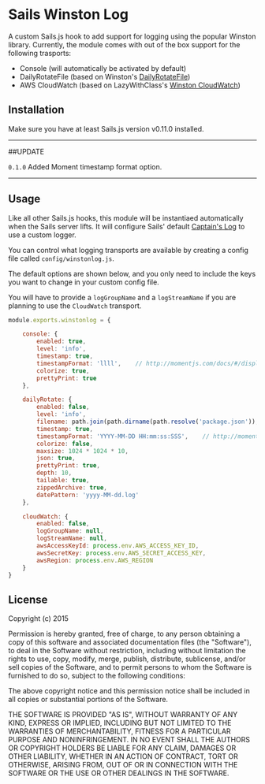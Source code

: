 # Sails Winston Log

A custom Sails.js hook to add support for logging using the popular Winston library. Currently, the module comes with out of the box support for the following trasports:

* Console (will automatically be activated by default)
* DailyRotateFile (based on Winston's [DailyRotateFile](https://github.com/winstonjs/winston/blob/master/docs/transports.md#dailyrotatefile-transport))
* AWS CloudWatch (based on LazyWithClass's [Winston CloudWatch](https://github.com/lazywithclass/winston-cloudwatch))

## Installation
Make sure you have at least Sails.js version v0.11.0 installed.

---

##UPDATE

```0.1.0```  Added Moment timestamp format option.

---

## Usage
Like all other Sails.js hooks, this module will be instantiaed automatically when the Sails server lifts. It will configure Sails' default [Captain's Log](https://github.com/balderdashy/captains-log) to use a custom logger.

You can control what logging transports are available by creating a config file called ```config/winstonlog.js```.

The default options are shown below, and you only need to include the keys you want to change in your custom config file.

You will have to provide a ```logGroupName``` and a ```logStreamName``` if you are planning to use the ```CloudWatch``` transport. 

```js
module.exports.winstonlog = {

	console: {
		enabled: true,
		level: 'info',
		timestamp: true,
		timestampFormat: 'llll',    // http://momentjs.com/docs/#/displaying/
		colorize: true,
		prettyPrint: true
	},

	dailyRotate: {
		enabled: false,
		level: 'info',
		filename: path.join(path.dirname(path.resolve('package.json')), 'logs','winston.log.'),
		timestamp: true,
		timestampFormat: 'YYYY-MM-DD HH:mm:ss:SSS',    // http://momentjs.com/docs/#/displaying/
		colorize: false,
		maxsize: 1024 * 1024 * 10,
		json: true,
		prettyPrint: true,
		depth: 10,
		tailable: true,
		zippedArchive: true,
		datePattern: 'yyyy-MM-dd.log'
	},

	cloudWatch: {
		enabled: false,
		logGroupName: null,
		logStreamName: null,
		awsAccessKeyId: process.env.AWS_ACCESS_KEY_ID,
		awsSecretKey: process.env.AWS_SECRET_ACCESS_KEY,
		awsRegion: process.env.AWS_REGION
	}
}
```

## License
Copyright (c) 2015

Permission is hereby granted, free of charge, to any person obtaining a copy
of this software and associated documentation files (the "Software"), to deal
in the Software without restriction, including without limitation the rights
to use, copy, modify, merge, publish, distribute, sublicense, and/or sell
copies of the Software, and to permit persons to whom the Software is
furnished to do so, subject to the following conditions:

The above copyright notice and this permission notice shall be included in all
copies or substantial portions of the Software.

THE SOFTWARE IS PROVIDED "AS IS", WITHOUT WARRANTY OF ANY KIND, EXPRESS OR
IMPLIED, INCLUDING BUT NOT LIMITED TO THE WARRANTIES OF MERCHANTABILITY,
FITNESS FOR A PARTICULAR PURPOSE AND NONINFRINGEMENT. IN NO EVENT SHALL THE
AUTHORS OR COPYRIGHT HOLDERS BE LIABLE FOR ANY CLAIM, DAMAGES OR OTHER
LIABILITY, WHETHER IN AN ACTION OF CONTRACT, TORT OR OTHERWISE, ARISING FROM,
OUT OF OR IN CONNECTION WITH THE SOFTWARE OR THE USE OR OTHER DEALINGS IN THE
SOFTWARE.
